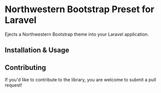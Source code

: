 # Northwestern Bootstrap Preset for Laravel
Ejects a Northwestern Bootstrap theme into your Laravel application.

## Installation & Usage

## Contributing
If you'd like to contribute to the library, you are welcome to submit a pull request!